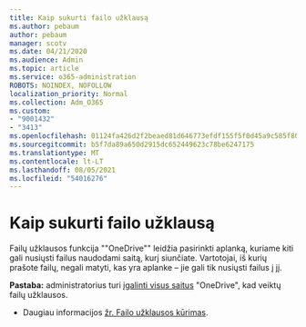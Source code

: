 ```yaml
---
title: Kaip sukurti failo užklausą
ms.author: pebaum
author: pebaum
manager: scotv
ms.date: 04/21/2020
ms.audience: Admin
ms.topic: article
ms.service: o365-administration
ROBOTS: NOINDEX, NOFOLLOW
localization_priority: Normal
ms.collection: Adm_O365
ms.custom:
- "9001432"
- "3413"
ms.openlocfilehash: 01124fa426d2f2beaed81d646773efdf155f5f0d45a9c585f80913b111fa9598
ms.sourcegitcommit: b5f7da89a650d2915dc652449623c78be6247175
ms.translationtype: MT
ms.contentlocale: lt-LT
ms.lasthandoff: 08/05/2021
ms.locfileid: "54016276"
---
```

# <a name="how-to-create-a-file-request"></a>Kaip sukurti failo užklausą

Failų užklausos funkcija ""OneDrive"" leidžia pasirinkti aplanką, kuriame kiti gali nusiųsti failus naudodami saitą, kurį siunčiate. Vartotojai, iš kurių prašote failų, negali matyti, kas yra aplanke – jie gali tik nusiųsti failus į jį.

**Pastaba:** administratorius turi [įgalinti visus saitus](https://docs.microsoft.com/sharepoint/turn-external-sharing-on-or-off) "OneDrive", kad veiktų failų užklausos.

- Daugiau informacijos [žr. Failo užklausos kūrimas](https://support.office.com/article/create-a-file-request-f54aa7f8-2589-4421-b351-d415fc3b83af).
